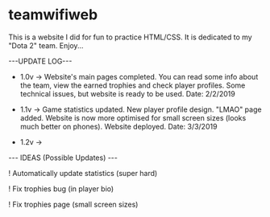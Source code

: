 # teamwifiweb
This is a website I did for fun to practice HTML/CSS. It is dedicated to my "Dota 2" team. Enjoy...

---UPDATE LOG---
* 1.0v -> Website's main pages completed. You can read some info about the team, view the earned trophies and check player profiles. Some technical issues, but website is ready to be used. Date: 2/2/2019

* 1.1v -> Game statistics updated. New player profile design. "LMAO" page added. Website is now more optimised for small screen sizes (looks much better on phones). Website deployed. Date: 3/3/2019

* 1.2v ->

--- IDEAS (Possible Updates) ---

! Automatically update statistics (super hard)

! Fix trophies bug (in player bio)

! Fix trophies page (small screen sizes)
